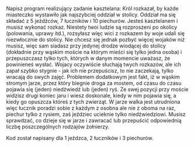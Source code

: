 Napisz program realizujący zadanie kasztelana:
Król rozkazał, by każde miasteczko wystawiło jak najszybciej oddział w stolicy. Oddział ma się składać z 5 jeźdźców, 7 łuczników i 10 piechurów. Jesteś kasztelanem i musisz wykonać rozkaz. Niestety twoi ludzie są rozproszeni po okolicy (polowania, uprawy itd.), rozsyłasz więc wici z rozkazem by woje udali się niezwłocznie do stolicy.
Nie chcesz się jednak pozbyć więcej wojaków niż musisz, więc sam siadasz przy jedynej drodze wiodącej do stolicy (dokładnie przy wąskim moście
na którym mieści się tylko jedna osoba) i przepuszczasz tylko tych, których w danym momencie uważasz, że powinieneś wysłać. Wojacy oczywiście słuchają twych rozkazów,
ale ich zapał szybko stygnie - jak ich nie przepuścisz, to nie zaczekają, tylko wracają
do swych zajęć.
Problemem dodatkowym jest fakt, iż w wąskim stromym jarze, przez który biegnie droga za mostem, od czasu do czasu pojawia się (jeden) niedźwiedź lub (jeden) ryś. Ze swej pozycji przy moście widzisz drugi koniec jaru i wiesz doskonale, kiedy w nim pojawia się, a kiedy go opuszcza któreś z tych zwierząt. W jarze walka jest utrudniona więc łucznik poradzi sobie z każdym z osobna ale nie z oboma na raz, piechur tylko z rysiem, zaś jeździec ucieknie tylko niedźwiedziowi.
Musisz sprawdzać, co dzieje się w jarze i zawracać lub przepuścić odpowiednią liczbę poszczególnych rodzajów żołnierzy.

Kod został napisany dla 1 jeźdzca, 2 łuczników i 3 piechurów.
